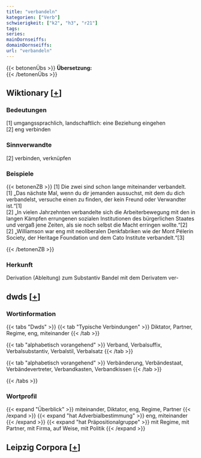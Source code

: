 ```yaml
---
title: "verbandeln"
kategorien: ["Verb"]
schwierigkeit: ["k2", "h3", "r21"]
tags:
series:
mainDornseiffs:
domainDornseiffs:
url: "verbandeln"
---
```


{{< betonenÜbs >}}
**Übersetzung:**  
{{< /betonenÜbs >}}

## Wiktionary [[+](https://de.wiktionary.org/wiki/verbandeln)]

### Bedeutungen
[1] umgangssprachlich, landschaftlich: eine Beziehung eingehen  
[2] eng verbinden  

### Sinnverwandte
[2] verbinden, verknüpfen  

### Beispiele
{{< betonenZB >}}
[1] Die zwei sind schon lange miteinander verbandelt.  
[1] „Das nächste Mal, wenn du dir jemanden aussuchst, mit dem du dich verbandelst, versuche einen zu finden, der kein Freund oder Verwandter ist.“[1]  
[2] „In vielen Jahrzehnten verbandelte sich die Arbeiterbewegung mit den in langen Kämpfen errungenen sozialen Institutionen des bürgerlichen Staates und vergaß jene Zeiten, als sie noch selbst die Macht erringen wollte.“[2]  
[2] „Williamson war eng mit neoliberalen Denkfabriken wie der Mont Pélerin Society, der Heritage Foundation und dem Cato Institute verbandelt.“[3]  

{{< /betonenZB >}}
### Herkunft
Derivation (Ableitung) zum Substantiv Bandel mit dem Derivatem ver-  



## dwds [[+](https://www.dwds.de/wb/verbandeln)]

### Wortinformation
{{< tabs "Dwds" >}}
{{< tab "Typische Verbindungen" >}}
Diktator, Partner, Regime, eng, miteinander
{{< /tab >}}

{{< tab "alphabetisch vorangehend" >}}
Verband, Verbalsuffix, Verbalsubstantiv, Verbalstil, Verbalsatz
{{< /tab >}}

{{< tab "alphabetisch vorangehend" >}}
Verbänderung, Verbändestaat, Verbändevertreter, Verbandkasten, Verbandkissen
{{< /tab >}}

{{< /tabs >}}

### Wortprofil
{{< expand "Überblick" >}} miteinander, Diktator, eng, Regime, Partner {{< /expand >}}
{{< expand "hat Adverbialbestimmung" >}} eng, miteinander {{< /expand >}}
{{< expand "hat Präpositionalgruppe" >}} mit Regime, mit Partner, mit Firma, auf Weise, mit Politik {{< /expand >}}

## Leipzig Corpora [[+](https://corpora.uni-leipzig.de/en/res?word=verbandeln&corpusId=deu_newscrawl-public_2018)]

